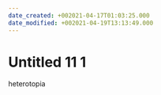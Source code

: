 ```yaml
---
date_created: +002021-04-17T01:03:25.000
date_modified: +002021-04-19T13:13:49.000
---
```


# Untitled 11 1

heterotopia
